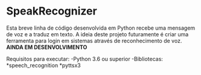 # SpeakRecognizer
Esta breve linha de código desenvolvida em Python recebe uma mensagem de voz e a traduz em texto. A ideia deste projeto futuramente é criar uma ferramenta para login em sistemas através de reconhecimento de voz. **AINDA EM DESENVOLVIMENTO**


Requisitos para executar:
  -Python 3.6 ou superior
  -Bibliotecas:
    *speech_recognition
    *pyttsx3
